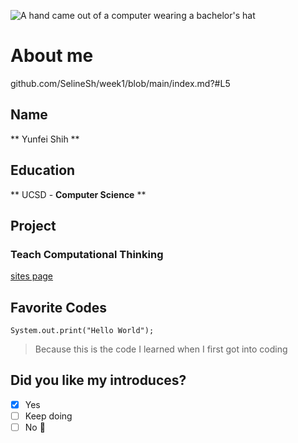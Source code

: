 ![A hand came out of a computer wearing a bachelor's hat](https://www.24x7assignmenthelp.com/wp-content/uploads/2017/03/24x7assignmenthelp.com-Ways-to-Study-Computer-Science.jpg)
# About me
github.com/SelineSh/week1/blob/main/index.md?#L5

## Name
** Yunfei Shih **
## Education
** UCSD - __Computer Science__ **
## Project
### Teach Computational Thinking
[sites page](https://sites.google.com/view/yunfeishih/home)

## Favorite Codes
`System.out.print("Hello World"); `
> Because this is the code I learned when I first got into coding

## Did you like my introduces?
-[x] Yes
-[ ] Keep doing
-[ ] No
:tada:
